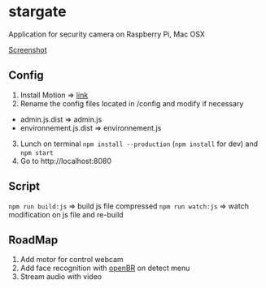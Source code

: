 # stargate
Application for security camera on Raspberry Pi, Mac OSX

[Screenshot](https://github.com/lobor/stargate/tree/screenshot)


## Config
1. Install Motion => [link](http://www.lavrsen.dk/foswiki/bin/view/Motion/WebHome) 
2. Rename the config files located in /config and modify if necessary
  - admin.js.dist => admin.js
  - environnement.js.dist => environnement.js
3. Lunch on terminal ```npm install --production``` (```npm install``` for dev) and ```npm start```
4. Go to http://localhost:8080

## Script
```npm run build:js``` => build js file compressed
```npm run watch:js``` => watch modification on js file and re-build

## RoadMap
1. Add motor for control webcam
2. Add face recognition with [openBR](http://openbiometrics.org/) on detect menu
3. Stream audio with video
